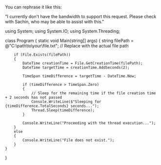 
You can rephrase it like this:

"I currently don't have the bandwidth to support this request. Please check with Sachin, who may be able to assist with this."

using System;
using System.IO;
using System.Threading;

class Program
{
    static void Main(string[] args)
    {
        string filePath = @"C:\path\to\your\file.txt"; // Replace with the actual file path

        if (File.Exists(filePath))
        {
            DateTime creationTime = File.GetCreationTime(filePath);
            DateTime targetTime = creationTime.AddSeconds(2);

            TimeSpan timeDifference = targetTime - DateTime.Now;

            if (timeDifference > TimeSpan.Zero)
            {
                // Sleep for the remaining time if the file creation time + 2 seconds has not passed
                Console.WriteLine($"Sleeping for {timeDifference.TotalSeconds} seconds...");
                Thread.Sleep(timeDifference);
            }

            Console.WriteLine("Proceeding with the thread execution...");
        }
        else
        {
            Console.WriteLine("File does not exist.");
        }
    }
}
